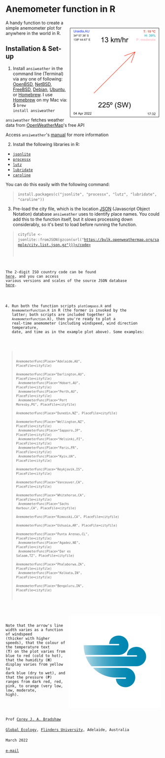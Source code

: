 # Anemometer function in R

<img align="right" src="www/AnemometerEx.png" alt="Anemometer" width="300" style="margin-top: 20px">

A handy function to create a simple anemometer plot for anywhere in the world in R. 

## Installation & Set-up
1. Install <code>ansiweather</code> in the command line (Terminal) via any one of following: <a href="https://www.openbsd.org">OpenBSD</a>, <a href="https://www.netbsd.org">NetBSD</a>, <a href="https://www.freebsd.org">FreeBSD</a>, <a href="https://www.debian.org">Debian</a>, <a href="https://ubuntu.com">Ubuntu</a>, or <a href="https://brew.sh">Homebrew</a>. I use <a href="https://brew.sh">Homebrew</a> on my Mac via: $ <code>brew install ansiweather</code>

<code>ansiweather</code> fetches weather data from <a href="https://openweather.org">OpenWeatherMap</a>'s free API

Access <code>ansiweather</code>'s <a href="https://github.com/fcambus/ansiweather">manual</a> for more information

2. Install the following libraries in R:
- <code><a href="https://cran.r-project.org/web/packages/jsonlite/index.html">jsonlite</a></code>
- <code><a href="https://cran.r-project.org/web/packages/processx/index.html">processx</a></code>
- <code><a href="https://andyteucher.ca/lutz/">lutz</a></code>
- <code><a href="https://lubridate.tidyverse.org/">lubridate</a></code>
- <code><a href="https://cran.r-project.org/web/packages/caroline/index.html/">caroline</a></code>

You can do this easily with the following command:
> <code>install.packages(c("jsonlite", "processx", "lutz", "lubridate", "caroline"))</code>

3. Pre-load the city file, which is the location <a href="https://www.json.org/json-en.html">JSON</a> (Javascript Object Notation) database <code>ansiweather</code> uses to identify place names. You could add this to the function itself, but it slows processing down considerably, so it's best to load before running the function.

> <code>cityfile <- jsonlite::fromJSON(gzcon(url("https://bulk.openweathermap.org/sample/city.list.json.gz")))</code>
  
The 2-digit ISO country code can be found <a href="https://www.statdns.com/cctlds/">here</a>, and you can access various versions and scales of the source JSON database <a href="https://www.statdns.com/cctlds/">here</a>.

  4. Run both the function scripts <code>plotCompass.R</code> and <code>AnemometerFunction.R</code> in R (the former is invoked by the latter; both scripts are included together in <code>AnemometerFunction.R</code>), then you're ready to plot a real-time anemometer (including windspeed, wind direction temperature, date, and time as in the example plot above). Some examples:

> <code>AnemometerFunc(Place="Adelaide,AU", PlaceFile=cityfile)</code><br>
> <code>AnemometerFunc(Place="Darlington,AU", PlaceFile=cityfile)</code><br>
> <code>AnemometerFunc(Place="Hobart,AU", PlaceFile=cityfile)</code><br>
> <code>AnemometerFunc(Place="Perth,AU", PlaceFile=cityfile)</code><br>
> <code>AnemometerFunc(Place="Port Moresby,PG", PlaceFile=cityfile)</code><br>
> <code>AnemometerFunc(Place="Dunedin,NZ", PlaceFile=cityfile)</code><br>
> <code>AnemometerFunc(Place="Wellington,NZ", PlaceFile=cityfile)</code><br>
> <code>AnemometerFunc(Place="Sapporo,JP", PlaceFile=cityfile)</code><br>
> <code>AnemometerFunc(Place="Helsinki,FI", PlaceFile=cityfile)</code><br>
> <code>AnemometerFunc(Place="Paris,FR", PlaceFile=cityfile)</code><br>
> <code>AnemometerFunc(Place="Kyiv,UA", PlaceFile=cityfile)</code><br>
> <code>AnemometerFunc(Place="Reykjavik,IS", PlaceFile=cityfile)</code><br>
> <code>AnemometerFunc(Place="Vancouver,CA", PlaceFile=cityfile)</code><br>
> <code>AnemometerFunc(Place="Whitehorse,CA", PlaceFile=cityfile)</code><br>
> <code>AnemometerFunc(Place="Sachs Harbour,CA", PlaceFile=cityfile)</code><br>
> <code>AnemometerFunc(Place="Rimouski,CA", PlaceFile=cityfile)</code><br>
> <code>AnemometerFunc(Place="Ushuaia,AR", PlaceFile=cityfile)</code><br>
> <code>AnemometerFunc(Place="Punta Arenas,CL", PlaceFile=cityfile)</code><br>
> <code>AnemometerFunc(Place="Agadez,NE", PlaceFile=cityfile)</code><br>
> <code>AnemometerFunc(Place="Dar es Salaam,TZ", PlaceFile=cityfile)</code><br>
> <code>AnemometerFunc(Place="Phalaborwa,ZA", PlaceFile=cityfile)</code><br>
> <code>AnemometerFunc(Place="Kolkata,IN", PlaceFile=cityfile)</code><br>
> <code>AnemometerFunc(Place="Bengaluru,IN", PlaceFile=cityfile)</code><br>
  
  
<img align="right" src="www/windicon.png" alt="Thylacoleo" width="300" style="margin-top: 20px">

Note that the arrow's line width varies as a function of windspeed (thicker with higher speeds), that the colour of the temperature text (<strong>T</strong>) on the plot varies from blue to red (cold to hot), that the humidity (<strong>H</strong>) display varies from yellow to dark blue (dry to wet), and that the pressure (<strong>P</strong>) ranges from dark red, red, pink, to orange (very low, low, moderate, high).
  
<br>
Prof <a href="http://scholar.google.com.au/citations?sortby=pubdate&hl=en&user=1sO0O3wAAAAJ&view_op=list_works">Corey J. A. Bradshaw</a> <br>
<a href="http://globalecologyflinders.com" target="_blank">Global Ecology</a>, <a href="http://flinders.edu.au" target="_blank">Flinders University</a>, Adelaide, Australia <br>
March 2022 <br>
<a href=mailto:corey.bradshaw@flinders.edu.au>e-mail</a> <br>
  

